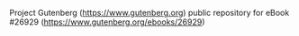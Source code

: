 Project Gutenberg (https://www.gutenberg.org) public repository for eBook #26929 (https://www.gutenberg.org/ebooks/26929)
